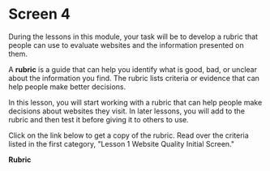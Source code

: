 # Screen 4

During the lessons in this module, your task will be to develop a rubric that people can use to evaluate websites and the information presented on them. 

A **rubric** is a guide that can help you identify what is good, bad, or unclear about the information you find. The rubric lists criteria or evidence that can help people make better decisions.

In this lesson, you will start working with a rubric that can help people make decisions about websites they visit. In later lessons, you will add to the rubric and then test it before giving it to others to use. 

Click on the link below to get a copy of the rubric. Read over the criteria listed in the first category, "Lesson 1 Website Quality Initial Screen."

**Rubric**
<!--needs link(s)!-->